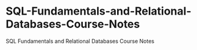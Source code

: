 # SQL-Fundamentals-and-Relational-Databases-Course-Notes
SQL Fundamentals and Relational Databases Course Notes
